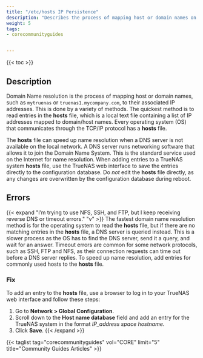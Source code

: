 ```yaml
---
title: "/etc/hosts IP Persistence"
description: "Describes the process of mapping host or domain names on TrueNAS CORE."
weight: 5
tags:
- corecommunityguides


---
```


{{< toc >}}

## Description

Domain Name resolution is the process of mapping host or domain names, such as `mytruenas` or `truenas1.mycompany.com`, to their associated IP addresses.
This is done by a variety of methods.
The quickest method is to read entries in the **hosts** file, which is a local text file containing a list of IP addresses mapped to domain/host names.
Every operating system (OS) that communicates through the TCP/IP protocol has a **hosts** file.

The **hosts** file can speed up name resolution when a DNS server is not available on the local network.
A DNS server runs networking software that allows it to join the Domain Name System.
This is the standard service used on the Internet for name resolution.
When adding entries to a TrueNAS system **hosts** file, use the TrueNAS web interface to save the entries directly to the configuration database.
Do *not* edit the **hosts** file directly, as any changes are overwritten by the configuration database during reboot.

## Errors

{{< expand "I’m trying to use NFS, SSH, and FTP, but I keep receiving reverse DNS or timeout errors." "v" >}}
The fastest domain name resolution method is for the operating system to read the **hosts** file, but if there are no matching entries in the **hosts** file, a DNS server is queried instead.
This is a slower process as the OS has to find the DNS server, send it a query, and wait for an answer.
Timeout errors are common for some network protocols, such as SSH, FTP and NFS, as their connection requests can time out before a DNS server replies.
To speed up name resolution, add entries for commonly used hosts to the **hosts** file.

### Fix

To add an entry to the **hosts** file, use a browser to log in to your TrueNAS web interface and follow these steps:

1. Go to **Network > Global Configuration**.
3. Scroll down to the **Host name database** field and add an entry for the TrueNAS system in the format *IP_address space hostname*.
4. Click **Save**.
{{< /expand >}}

{{< taglist tag="corecommunityguides" vol="CORE" limit="5" title="Community Guides Articles" >}}
